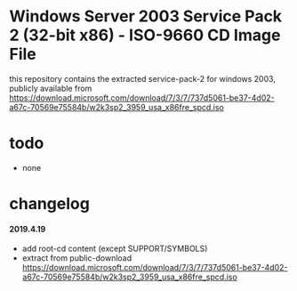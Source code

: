 # Windows Server 2003 Service Pack 2 (32-bit x86) - ISO-9660 CD Image File
this repository contains the extracted service-pack-2 for windows 2003, publicly available from https://download.microsoft.com/download/7/3/7/737d5061-be37-4d02-a67c-70569e75584b/w2k3sp2_3959_usa_x86fre_spcd.iso

# todo
- none

# changelog
#### 2019.4.19
- add root-cd content (except SUPPORT/SYMBOLS)
- extract from public-download https://download.microsoft.com/download/7/3/7/737d5061-be37-4d02-a67c-70569e75584b/w2k3sp2_3959_usa_x86fre_spcd.iso
